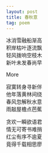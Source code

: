 ```yaml
---
layout: post
title: 春秋意
tag: poem
---
```


冰消雪融船渐高<br />
积岸枯叶逐流飘<br />
轻风拨响空枝木<br />
新叶未发春尚早
<p class="whiteWords">More</p>
寂寞转身寻新伴<br />
他年落黄林间绕<br />
春风忽解秋水意<br />
雨敲屋檐点芭蕉

贪欢一瞬欲语君<br />
情无可寄书难捎<br />
红尘有序不逾夏<br />
竟得千载相思廖